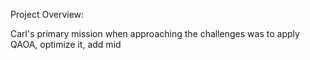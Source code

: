 Project Overview: 

Carl's primary mission when approaching the challenges was to apply QAOA, optimize it, add mid

